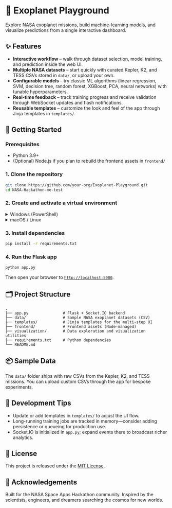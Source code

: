 # 🌌 Exoplanet Playground

Explore NASA exoplanet missions, build machine-learning models, and visualize predictions from a single interactive dashboard.

## ✨ Features
- **Interactive workflow** – walk through dataset selection, model training, and prediction inside the web UI.
- **Multiple NASA datasets** – start quickly with curated Kepler, K2, and TESS CSVs stored in `data/`, or upload your own.
- **Configurable models** – try classic ML algorithms (linear regression, SVM, decision tree, random forest, XGBoost, PCA, neural networks) with tunable hyperparameters.
- **Real-time feedback** – track training progress and receive validation through WebSocket updates and flash notifications.
- **Reusable templates** – customize the look and feel of the app through Jinja templates in `templates/`.

## 🚀 Getting Started
### Prerequisites
- Python 3.9+
- (Optional) Node.js if you plan to rebuild the frontend assets in `frontend/`

### 1. Clone the repository
```bash
git clone https://github.com/your-org/Exoplanet-Playground.git
cd NASA-Hackathon-me-test
```

### 2. Create and activate a virtual environment
<details>
<summary>Windows (PowerShell)</summary>

```powershell
python -m venv .venv
.\.venv\Scripts\Activate.ps1
```
</details>

<details>
<summary>macOS / Linux</summary>

```bash
python3 -m venv .venv
source .venv/bin/activate
```
</details>

### 3. Install dependencies
```bash
pip install -r requirements.txt
```

### 4. Run the Flask app
```bash
python app.py
```
Then open your browser to [`http://localhost:5000`](http://localhost:5000).

## 🗂 Project Structure
```
.
├── app.py               # Flask + Socket.IO backend
├── data/                # Sample NASA exoplanet datasets (CSV)
├── templates/           # Jinja templates for the multi-step UI
├── frontend/            # Frontend assets (Node-managed)
├── visualization/       # Data exploration and visualization utilities
├── requirements.txt     # Python dependencies
└── README.md
```

## 📦 Sample Data
The `data/` folder ships with raw CSVs from the Kepler, K2, and TESS missions. You can upload custom CSVs through the app for bespoke experiments.

## 🧪 Development Tips
- Update or add templates in `templates/` to adjust the UI flow.
- Long-running training jobs are tracked in memory—consider adding persistence or queueing for production use.
- Socket.IO is initialized in `app.py`; expand events there to broadcast richer analytics.

## 📜 License
This project is released under the [MIT License](LICENSE).

## 🙌 Acknowledgements
Built for the NASA Space Apps Hackathon community. Inspired by the scientists, engineers, and dreamers searching the cosmos for new worlds.

